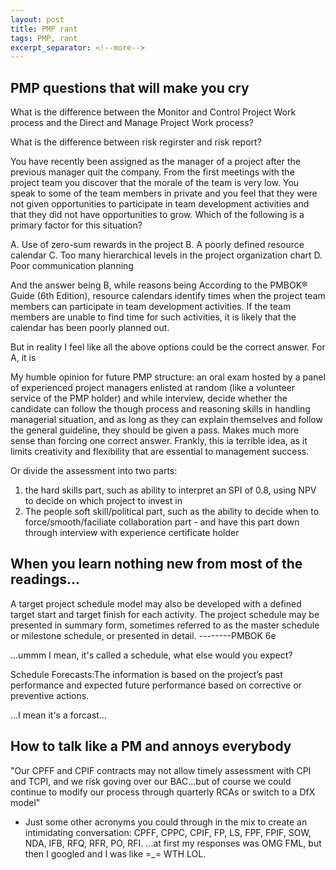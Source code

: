 ```yaml
---
layout: post
title: PMP rant
tags: PMP, rant
excerpt_separator: <!--more-->
---
```

## PMP questions that will make you cry
What is the difference between the Monitor and Control Project Work process and the Direct and Manage Project Work process?

What is the difference between risk regirster and risk report?

You have recently been assigned as the manager of a project after the previous manager quit the company. From the first meetings with the project team you discover that the morale of the team is very low. You speak to some of the team members in private and you feel that they were not given opportunities to participate in team development activities and that they did not have opportunities to grow. Which of the following is a primary factor for this situation?

A. Use of zero-sum rewards in the project
B. A poorly defined resource calendar
C. Too many hierarchical levels in the project organization chart
D. Poor communication planning

And the answer being B, while reasons being According to the PMBOK® Guide (6th Edition), resource calendars identify times when the project team members can participate in team development activities. If the team members are unable to find time for such activities, it is likely that the calendar has been poorly planned out.

But in reality I feel like all the above options could be the correct answer. For A, it is 

My humble opinion for future PMP structure: an oral exam hosted by a panel of experienced project managers enlisted at random (like a volunteer service of the PMP holder) and while interview, decide whether the candidate can follow the though process and reasoning skills in handling managerial situation, and as long as they can explain themselves and follow the general guideline, they should be given a pass. Makes much more sense than forcing one correct answer. Frankly, this ia terrible idea, as it limits creativity and flexibility that are essential to management success.

Or divide the assessment into two parts:
1. the hard skills part, such as ability to interpret an SPI of 0.8, using NPV to decide on which project to invest in
2. The people soft skill/political part, such as the ability to decide when to force/smooth/faciliate collaboration part - and have this part down through interview with experience certificate holder

## When you learn nothing new from most of the readings...
A target project schedule model may also be developed with a defined target start and target finish for each activity. The project schedule may be presented in summary form, sometimes referred to as the master schedule or milestone schedule, or presented in detail. --------PMBOK 6e

...ummm I mean, it's called a schedule, what else would you expect?

Schedule Forecasts:The information is based on the project’s past performance
and expected future performance based on corrective or preventive actions.

...I mean it's a forcast...

## How to talk like a PM and annoys everybody
"Our CPFF and CPIF contracts may not allow timely assessment with CPI and TCPI, and we risk goving over our BAC...but of course we could continue to modify our process through quarterly RCAs or switch to a DfX model"
- Just some other acronyms you could through in the mix to create an intimidating conversation: CPFF, CPPC, CPIF, FP, LS, FPF, FPIF, SOW, NDA, IFB, RFQ, RFR, PO, RFI.
...at first my responses was OMG FML, but then I googled and I was like =_= WTH LOL.